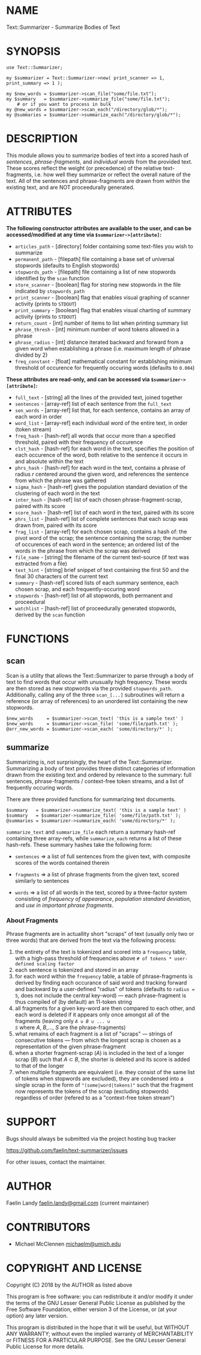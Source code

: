 # NAME

Text::Summarizer - Summarize Bodies of Text



# SYNOPSIS
	use Text::Summarizer;

	my $summarizer = Text::Summarizer->new( print_scanner => 1, print_summary => 1 );
	
	my $new_words = $summarizer->scan_file("some/file.txt");
	my $summary   = $summarizer->summarize_file("some/file.txt");
		# or if you want to process in bulk
	my @new_words = $summarizer->scan_each("/directory/glob/*");
	my @summaries = $summarizer->summarize_each("/directory/glob/*");



# DESCRIPTION
This module allows you to summarize bodies of text into a scored hash of  _sentences_,  _phrase-fragments_, and  _individual words_ from the provided text. These scores reflect the weight (or precedence) of the relative text-fragments, i.e. how well they summarize or reflect the overall nature of the text. All of the sentences and phrase-fragments are drawn from within the existing text, and are NOT proceedurally generated.



# ATTRIBUTES
**The following constructor attributes are available to the user, and can be accessed/modified at any time via `$summarizer->[attribute]`:**
* `articles_path`  - [directory] folder containing some text-files you wish to summarize
* `permanent_path` - [filepath] file containing a base set of universal stopwords (defaults to English stopwords)
* `stopwords_path` - [filepath] file containing a list of new stopwords identified by the `scan` function
* `store_scanner`  - [boolean] flag for storing new stopwords in the file indicated by `stopwords_path`
* `print_scanner`  - [boolean] flag that enables visual graphing of scanner activity (prints to `STDOUT`)
* `print_summary`  - [boolean] flag that enables visual charting of summary activity (prints to `STDOUT`)
* `return_count`   - [int] number of items to list when printing summary list
* `phrase_thresh`  - [int] minimum number of word tokens allowed in a phrase
* `phrase_radius`  - [int] distance iterated backward and forward from a given word when establishing a phrase (i.e. maximum length of phrase divided by 2)
* `freq_constant`  - [float] mathematical constant for establishing minimum threshold of occurence for frequently occuring words (defaults to `0.004`)


**These attributes are read-only, and can be accessed via `$summarizer->[attribute]`:**
* `full_text` - [string] all the lines of the provided text, joined together
* `sentences` - [array-ref] list of each sentence from the `full_text`
* `sen_words` - [array-ref] list that, for each sentence, contains an array of each word in order
* `word_list` - [array-ref] each individual word of the entire text, in order (token stream)
* `freq_hash` - [hash-ref] all words that occur more than a specified threshold, paired with their frequency of occurence
* `clst_hash` - [hash-ref] for each word in the text, specifies the position of each occurence of the word, both relative to the sentence it occurs in and absolute within the text
* `phrs_hash` - [hash-ref] for each word in the text, contains a phrase of radius _r_ centered around the given word, and references the sentence from which the phrase was gathered
* `sigma_hash` - [hash-ref] gives the population standard deviation of the clustering of each word in the text
* `inter_hash` - [hash-ref] list of each chosen phrase-fragment-scrap, paired with its score
* `score_hash` - [hash-ref] list of each word in the text, paired with its score
* `phrs_list`  - [hash-ref] list of complete sentences that each scrap was drawn from, paired with its score
* `frag_list`  - [array-ref] for each chosen scrap, contains a hash of: the pivot word of the scrap; the sentence containing the scrap; the number of occurences of each word in the sentence; an ordered list of the words in the phrase from which the scrap was derived
* `file_name` - [string] the filename of the current text-source (if text was extracted from a file)
* `text_hint` - [string] brief snippet of text containing the first 50 and the final 30 characters of the current text
* `summary` - [hash-ref] scored lists of each summary sentence, each chosen scrap, and each frequently-occuring word
* `stopwords` - [hash-ref] list of all stopwords, both permanent and proceedural
* `watchlist` - [hash-ref] list of proceedurally generated stopwords, derived by the `scan` function


# FUNCTIONS
## scan
Scan is a utility that allows the Text::Summarizer to parse through a body of text to find words that occur with unusually high frequency. These words are then stored as new stopwords via the provided `stopwords_path`. Additionally, calling any of the three `scan_[...]` subroutines will return a reference (or array of references) to an unordered list containing the new stopwords.

	$new_words     = $summarizer->scan_text( 'this is a sample text' )
	$new_words     = $summarizer->scan_file( 'some/file/path.txt' );
	@arr_new_words = $summarizer->scan_each( 'some/directory/*' );

## summarize
Summarizing is, not surprisingly, the heart of the Text::Summarizer. Summarizing a body of text provides three distinct categories of information drawn from the existing text and ordered by relevance to the summary: full sentences, phrase-fragments / context-free token streams, and a list of frequently occuring words.

There are three provided functions for summarizing text documents.

	$summary   = $summarizer->summarize_text( 'this is a sample text' )
	$summary   = $summarizer->summarize_file( 'some/file/path.txt' );
	@summaries = $summarizer->summarize_each( 'some/directory/*' );

`summarize_text` and `summarize_file` each return a summary hash-ref containing three array-refs, while `summarize_each` returns a list of these hash-refs. These summary hashes take the following form:
- `sentences` => a list of full sentences from the given text, with composite scores of the words contained therein

- `fragments` => a list of phrase fragments from the given text, scored similarly to sentences

- `words`     => a list of all words in the text, scored by a three-factor system consisting of  _frequency of appearance_,  _population standard deviation_, and  _use in important phrase fragments_.


### About Fragments
Phrase fragments are in actuallity short "scraps" of text (usually only two or three words) that are derived from the text via the following process:
1. the entirety of the text is tokenized and scored into a `frequency` table, with a high-pass threshold of frequencies above `# of tokens * user-defined scaling factor`
2. each sentence is tokenized and stored in an array
3. for each word within the `frequency` table, a table of phrase-fragments is derived by finding each occurance of said word and tracking forward and backward by a user-defined "radius" of tokens (defaults to `radius = 5`, does not include the central key-word) — each phrase-fragment is thus compiled of (by default) an 11-token string
4. all fragments for a given key-word are then compared to each other, and each word is deleted if it appears only once amongst all of the fragments
(leaving only <code>_A_ ∪ _B_ ∪ ... ∪ _S_</code> where _A_, _B_,..., _S_ are the phrase-fragments)
5. what remains of each fragment is a list of "scraps" — strings of consecutive tokens — from which the longest scrap is chosen as a representation of the given phrase-fragment
6. when a shorter fragment-scrap (_A_) is included in the text of a longer scrap (_B_) such that _A_ ⊂ _B_, the shorter is deleted and its score is added to that of the longer
7. when multiple fragments are equivalent (i.e. they consist of the same list of tokens when stopwords are excluded), they are condensed into a single scrap in the form of `"(some|word|tokens)"` such that the fragment now represents the tokens of the scrap (excluding stopwords) regardless of order (refered to as a "context-free token stream")



# SUPPORT

Bugs should always be submitted via the project hosting bug tracker

https://github.com/faelin/text-summarizer/issues

For other issues, contact the maintainer.



# AUTHOR

Faelin Landy <faelin.landy@gmail.com> (current maintainer)



# CONTRIBUTORS

* Michael McClennen <michaelm@umich.edu>



# COPYRIGHT AND LICENSE

Copyright (C) 2018 by the AUTHOR as listed above

This program is free software: you can redistribute it and/or modify it under the terms of the GNU Lesser General Public License as published by the Free Software Foundation, either version 3 of the License, or (at your option) any later version.

This program is distributed in the hope that it will be useful, but WITHOUT ANY WARRANTY; without even the implied warranty of MERCHANTABILITY or FITNESS FOR A PARTICULAR PURPOSE. See the GNU Lesser General Public License for more details.
